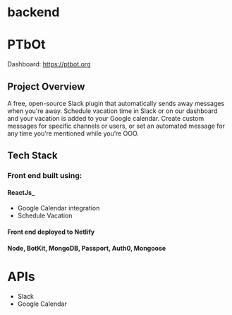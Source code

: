 # backend

# PTbOt 

Dashboard: https://ptbot.org


## Project Overview

A free, open-source Slack plugin that automatically sends away messages when you're away. Schedule vacation time in Slack or on our dashboard and your vacation is added to your Google calendar. Create custom messages for specific channels or users, or set an automated message for any time you’re mentioned while you’re OOO.

## Tech Stack

### Front end built using:

#### ReactJs_

-    Google Calendar integration
-    Schedule Vacation 



#### Front end deployed to Netlify


#### Node, BotKit, MongoDB, Passport, Auth0, Mongoose




# APIs

- Slack
- Google Calendar
